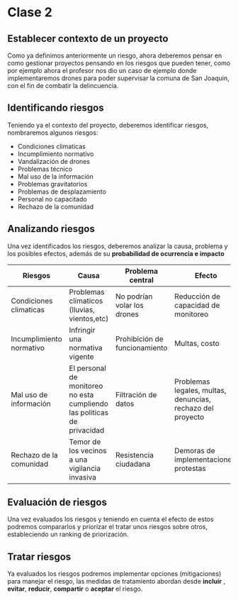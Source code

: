 # Clase 2

## Establecer contexto de un proyecto

Como ya definimos anteriormente un riesgo, ahora deberemos pensar en como gestionar proyectos pensando en los riesgos que pueden tener, como por ejemplo ahora el profesor nos dio un caso de ejemplo donde implementaremos drones para poder supervisar la comuna de San Joaquin, con el fin de combatir la delincuencia.

## Identificando riesgos

Teniendo ya el contexto del proyecto, deberemos identificar riesgos, nombraremos algunos riesgos:

- Condiciones climaticas
- Incumplimiento normativo
- Vandalización de drones
- Problemas técnico
- Mal uso de la información
- Problemas gravitatorios
- Problemas de desplazamiento
- Personal no capacitado
- Rechazo de la comunidad

## Analizando riesgos

Una vez identificados los riesgos, deberemos analizar la causa, problema y los posibles efectos, además de su **probabilidad de ocurrencia e impacto**

| Riesgos                  | Causa                                                                   | Problema central              | Efecto                                                     | Probabilidad | Impacto |
| ------------------------ | ----------------------------------------------------------------------- | ----------------------------- | ---------------------------------------------------------- | ------------ | ------- |
| Condiciones climaticas   | Problemas climaticos (lluvias, vientos,etc)                             | No podrían volar los drones   | Reducción de capacidad de monitoreo                        | M            | M       |
| Incumplimiento normativo | Infringir una normativa vigente                                         | Prohibición de funcionamiento | Multas, costo                                              | B            | A       |
| Mal uso de información   | El personal de monitoreo no esta cumpliendo las politicas de privacidad | Filtración de datos           | Problemas legales, multas, denuncias, rechazo del proyecto | M            | A       |
| Rechazo de la comunidad  | Temor de los vecinos a una vigilancia invasiva                          | Resistencia ciudadana         | Demoras de implementaciones, protestas                     | A            | A       |

## Evaluación de riesgos

Una vez evaluados los riesgos y teniendo en cuenta el efecto de estos podremos compararlos y priorizar el tratar unos riesgos sobre otros, estableciendo un ranking de priorización.

## Tratar riesgos

Ya evaluados los riesgos podremos implementar opciones (mitigaciones) para manejar el riesgo, las medidas de tratamiento abordan desde **incluir** , **evitar**, **reducir**, **compartir** o **aceptar** el riesgo.
